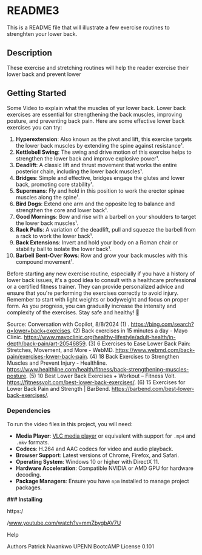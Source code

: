 # README3
This is a README file that will illustrate a few exercise routines to strenghten your lower back.

## Description
These exercise and stretching routines will help the reader exercise their lower back and prevent lower 

## Getting Started
Some Video to explain what the muscles of yur lower back.
Lower back exercises are essential for strengthening the back muscles, improving posture, and preventing back pain. Here are some effective lower back exercises you can try:

1. **Hyperextension**: Also known as the pivot and lift, this exercise targets the lower back muscles by extending the spine against resistance¹.
2. **Kettlebell Swing**: The swing and drive motion of this exercise helps to strengthen the lower back and improve explosive power¹.
3. **Deadlift**: A classic lift and thrust movement that works the entire posterior chain, including the lower back muscles¹.
4. **Bridges**: Simple and effective, bridges engage the glutes and lower back, promoting core stability¹.
5. **Supermans**: Fly and hold in this position to work the erector spinae muscles along the spine¹.
6. **Bird Dogs**: Extend one arm and the opposite leg to balance and strengthen the core and lower back¹.
7. **Good Mornings**: Bow and rise with a barbell on your shoulders to target the lower back muscles¹.
8. **Rack Pulls**: A variation of the deadlift, pull and squeeze the barbell from a rack to work the lower back¹.
9. **Back Extensions**: Invert and hold your body on a Roman chair or stability ball to isolate the lower back¹.
10. **Barbell Bent-Over Rows**: Row and grow your back muscles with this compound movement¹.

Before starting any new exercise routine, especially if you have a history of lower back issues, it's a good idea to consult with a healthcare professional or a certified fitness trainer. They can provide personalized advice and ensure that you're performing the exercises correctly to avoid injury. Remember to start with light weights or bodyweight and focus on proper form. As you progress, you can gradually increase the intensity and complexity of the exercises. Stay safe and healthy! 💪

Source: Conversation with Copilot, 8/8/2024
(1) . https://bing.com/search?q=lower+back+exercises.
(2) Back exercises in 15 minutes a day - Mayo Clinic. https://www.mayoclinic.org/healthy-lifestyle/adult-health/in-depth/back-pain/art-20546859.
(3) 6 Exercises to Ease Lower Back Pain: Stretches, Movement, and More - WebMD. https://www.webmd.com/back-pain/exercises-lower-back-pain.
(4) 18 Back Exercises to Strengthen Muscles and Prevent Injury - Healthline. https://www.healthline.com/health/fitness/back-strengthening-muscles-posture.
(5) 10 Best Lower Back Exercises + Workout – Fitness Volt. https://fitnessvolt.com/best-lower-back-exercises/.
(6) 15 Exercises for Lower Back Pain and Strength | BarBend. https://barbend.com/best-lower-back-exercises/.

### Dependencies 

To run the video files in this project, you will need:

- **Media Player**: [VLC media player](https://playwright.dev/docs/test-projects) or equivalent with support for `.mp4` and `.mkv` formats.
- **Codecs**: H.264 and AAC codecs for video and audio playback.
- **Browser Support**: Latest versions of Chrome, Firefox, and Safari.
- **Operating System**: Windows 10 or higher with DirectX 11.
- **Hardware Acceleration**: Compatible NVIDIA or AMD GPU for hardware decoding.
- **Package Managers**: Ensure you have `npm` installed to manage project packages.


**### Installing**

https:/

/www.youtube.com/watch?v=mmZbygbAV7U




Help

Authors
Patrick Nwankwo UPENN BootcAMP
License
0.101